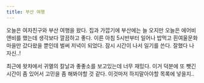 ```yaml
---
title: 부산 여행
---
```


오늘은 여자친구와 부산 여행을 왔다. 집과 가깝기에 부산에는 늘 오지만 오늘은 에어비앤비를 했는데 생각보다 깔끔하고 좋다. 이른 아침 5시반부터 일어나 밥먹고 흰여울문화마을만 갔다왔을 뿐인데 벌써 저녁이 되었다. 잠시 시간이 나서 일기를 쓴다. 잘했다 나자신..!

최근에 왓챠에서 귀멸의 칼날과 좋좋소를 보고있는데 너무 재밌다. 이거 덕분에 또 뺏긴 시간이 좀 있어서 고민을 좀 해봐야할 것 같다. 이것마저 하지말아야할 목록에 넣을지..
